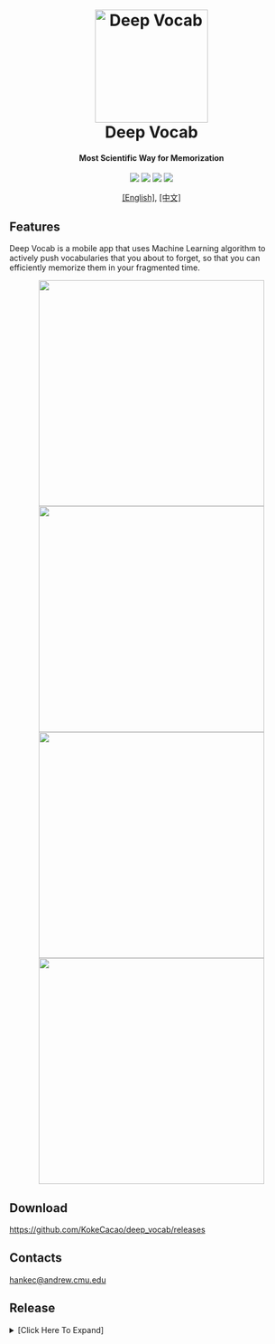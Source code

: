 <h1 align="center">
  <img src="https://github.kokecacao.me/chenhanke.me/assets/images/deep_vocab.png" alt="Deep Vocab" width="200">
  <br>Deep Vocab<br>
</h1>

<h4 align="center">Most Scientific Way for Memorization</h4>

<p align="center">
  <img src="https://api.codemagic.io/apps/611d38a986db0df7ae0505e0/611d38a986db0df7ae0505df/status_badge.svg">
  <img src="https://img.shields.io/github/v/release/kokecacao/deep_vocab?include_prereleases">
  <img src="https://img.shields.io/github/last-commit/kokecacao/deep_vocab">
  <img src="https://img.shields.io/website?down_message=offline&up_message=online&url=https%3A%2F%2Fwww.kokecacao.me">
</p>

<p align="center">
  <a href="https://github.com/KokeCacao/deep_vocab/blob/master/README.md">[English]</a>, 
  <a href="https://github.com/KokeCacao/deep_vocab/blob/master/zh-CN.md">[中文]</a>
</p>

## Features

Deep Vocab is a mobile app that uses Machine Learning algorithm to actively push vocabularies that you about to forget, so that you can efficiently memorize them in your fragmented time.

<p align="center">
  <img src="https://github.kokecacao.me/chenhanke.me/assets/images/deep_vocab_01.png" height="400">
  <img src="https://github.kokecacao.me/chenhanke.me/assets/images/deep_vocab_02.png" height="400">
  <img src="https://github.kokecacao.me/chenhanke.me/assets/images/deep_vocab_03.png" height="400">
  <img src="https://github.kokecacao.me/chenhanke.me/assets/images/deep_vocab_04.png" height="400">
</p>

## Download
https://github.com/KokeCacao/deep_vocab/releases

## Contacts

hankec@andrew.cmu.edu

## Release

<details>
  <summary>[Click Here To Expand]</summary>
  
```
2021/08/17: v0.1.0-1 first release
```
</details>
